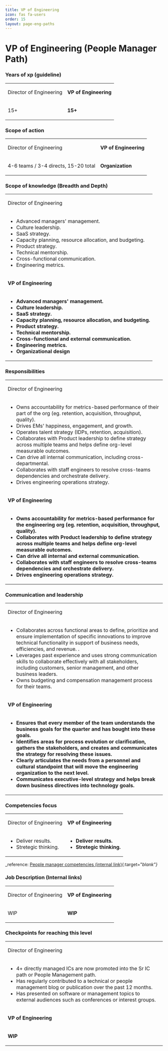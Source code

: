 ```yaml
---
title: VP of Engineering
icon: fas fa-users
order: 15
layout: page-eng-paths
---
```


# VP of Engineering (People Manager Path)
### Years of xp (guideline)
<table  markdown="1">
<tr>
<td>

Director of Engineering

</td>
<td style="font-weight:bold">

VP of Engineering

</td>
</tr>
<tr>
<td  markdown="1">

15+

</td>
<td  markdown="1" style="font-weight:bold">

15+

</td>
</tr>
</table>


### Scope of action
<table  markdown="1">
<tr>
<td>

Director of Engineering

</td>
<td style="font-weight:bold">

VP of Engineering

</td>
</tr>
<tr>
<td  markdown="1">

4-6 teams / 3-4 directs, 15-20 total

</td>
<td  markdown="1" style="font-weight:bold">

Organization

</td>
</tr>
</table>


### Scope of knowledge (Breadth and Depth)
<table  markdown="1">
<tr><td>

Director of Engineering

</td></tr>
<tr><td  markdown="1">

- Advanced managers' management.
- Culture leadership.
- SaaS strategy.
- Capacity planning, resource allocation, and budgeting.
- Product strategy.
- Technical mentorship.
- Cross-functional communication.
- Engineering metrics.

</td></tr>
<tr><td style="font-weight:bold">

VP of Engineering

</td></tr>
<tr><td markdown="1" style="font-weight:bold">

- Advanced managers' management.
- Culture leadership.
- SaaS strategy.
- Capacity planning, resource allocation, and budgeting.
- Product strategy.
- Technical mentorship.
- Cross-functional and external communication.
- Engineering metrics.
- Organizational design

</td></tr>
</table>


### Responsibilities
<table  markdown="1">
<tr><td>

Director of Engineering

</td></tr>
<tr><td  markdown="1">

- Owns accountability for metrics-based performance of their part of the org (eg. retention, acquisition, throughput, quality).
- Drives EMs' happiness, engagement, and growth.
- Operates talent strategy (IDPs, retention, acquisition).
- Collaborates with Product leadership to define strategy across multiple teams and helps define org-level measurable outcomes.
- Can drive all internal communication, including cross-departmental.
- Collaborates with staff engineers to resolve cross-teams dependencies and orchestrate delivery.
- Drives engineering operations strategy.

</td></tr>
<tr><td style="font-weight:bold">

VP of Engineering

</td></tr>
<tr><td markdown="1" style="font-weight:bold">

- Owns accountability for metrics-based performance for the engineering org (eg. retention, acquisition, throughput, quality).
- Collaborates with Product leadership to define strategy across multiple teams and helps define org-level measurable outcomes.
- Can drive all internal and external communication.
- Collaborates with staff engineers to resolve cross-teams dependencies and orchestrate delivery.
- Drives engineering operations strategy.

</td></tr>
</table>


### Communication and leadership
<table  markdown="1">
<tr><td>

Director of Engineering

</td></tr>
<tr><td  markdown="1">

- Collaborates across functional areas to define, prioritize and ensure implementation of specific innovations to improve technical functionality in support of business needs, efficiencies, and revenue. .
- Leverages past experience and uses strong communication skills to collaborate effectively with all stakeholders, including customers, senior management, and other business leaders.
- Owns budgeting and compensation management process for their teams.

</td></tr>
<tr><td style="font-weight:bold">

VP of Engineering

</td></tr>
<tr><td markdown="1" style="font-weight:bold">

- Ensures that every member of the team understands the business goals for the quarter and has bought into these goals.
- Identifies areas for process evolution or clarification, gathers the stakeholders, and creates and communicates the strategy for resolving these issues.
- Clearly articulates the needs from a personnel and cultural standpoint that will move the engineering organization to the next level.
- Communicates executive-level strategy and helps break down business directives into technology goals.

</td></tr>
</table>


### Competencies focus
<table  markdown="1">
<tr>
<td>

Director of Engineering

</td>
<td style="font-weight:bold">

VP of Engineering

</td>
</tr>
<tr>
<td  markdown="1">

- Deliver results.
- Stretegic thinking.

</td>
<td  markdown="1" style="font-weight:bold">

- Deliver results.
- Stretegic thinking.

</td>
</tr>
</table>


_reference: [People manager competencies (internal link)](https://app.tettra.co/teams/beyondpricing/pages/people-managers){:target="_blank"}_

### Job Description (Internal links)
<table  markdown="1">
<tr>
<td>

Director of Engineering

</td>
<td style="font-weight:bold">

VP of Engineering

</td>
</tr>
<tr>
<td  markdown="1">

WIP

</td>
<td  markdown="1" style="font-weight:bold">

WIP

</td>
</tr>
</table>


### Checkpoints for reaching this level
<table  markdown="1">
<tr><td>

Director of Engineering

</td></tr>
<tr><td  markdown="1">

- 4+ directly managed ICs are now promoted into the Sr IC path or People Management path.
- Has regularly contributed to a technical or people management blog or publication over the past 12 months.
- Has presented on software or management topics to external audiences such as conferences or interest groups.

</td></tr>
<tr><td style="font-weight:bold">

VP of Engineering

</td></tr>
<tr><td markdown="1" style="font-weight:bold">

WIP

</td></tr>
</table>


